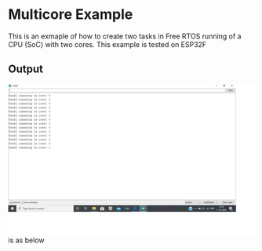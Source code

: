 # Multicore Example
This is an exmaple of how to create two tasks in Free RTOS running of a CPU (SoC) with two cores. This example is tested
on ESP32F

## Output 
![alt text](https://github.com/girishsukukumar/FreeRTOSexamples/blob/master/TaskManagement/taskCreationOnMultipleCores/output.jpg "Logo Title Text 1")is as below
